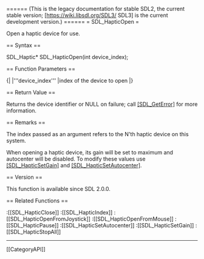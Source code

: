 ====== (This is the legacy documentation for stable SDL2, the current stable version; [https://wiki.libsdl.org/SDL3/ SDL3] is the current development version.) ======
= SDL_HapticOpen =

Open a haptic device for use.

== Syntax ==

<syntaxhighlight lang='c'>
SDL_Haptic* SDL_HapticOpen(int device_index);
</syntaxhighlight>

== Function Parameters ==

{|
|'''device_index'''
|index of the device to open
|}

== Return Value ==

Returns the device identifier or NULL on failure; call [[SDL_GetError]]()
for more information.

== Remarks ==

The index passed as an argument refers to the N'th haptic device on this
system.

When opening a haptic device, its gain will be set to maximum and
autocenter will be disabled. To modify these values use
[[SDL_HapticSetGain]]() and [[SDL_HapticSetAutocenter]]().

== Version ==

This function is available since SDL 2.0.0.

== Related Functions ==

:[[SDL_HapticClose]]
:[[SDL_HapticIndex]]
:[[SDL_HapticOpenFromJoystick]]
:[[SDL_HapticOpenFromMouse]]
:[[SDL_HapticPause]]
:[[SDL_HapticSetAutocenter]]
:[[SDL_HapticSetGain]]
:[[SDL_HapticStopAll]]

----
[[CategoryAPI]]


